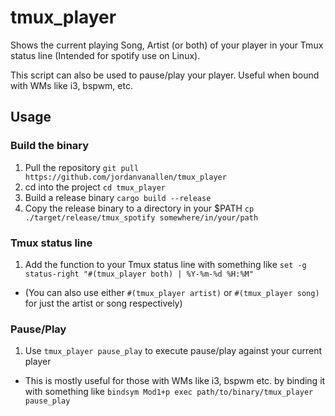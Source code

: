 # tmux_player
Shows the current playing Song, Artist (or both) of your player in your Tmux status line (Intended for spotify use on Linux).

This script can also be used to pause/play your player. Useful when bound with WMs like i3, bspwm, etc.

## Usage

### Build the binary

1. Pull the repository `git pull https://github.com/jordanvanallen/tmux_player`
1. cd into the project `cd tmux_player`
1. Build a release binary `cargo build --release`
1. Copy the release binary to a directory in your $PATH `cp ./target/release/tmux_spotify somewhere/in/your/path`

### Tmux status line
1. Add the function to your Tmux status line with something like `set -g status-right "#(tmux_player both) | %Y-%m-%d %H:%M"`
* (You can also use either `#(tmux_player artist)` or `#(tmux_player song)` for just the artist or song respectively)

### Pause/Play
1. Use `tmux_player pause_play` to execute pause/play against your current player
* This is mostly useful for those with WMs like i3, bspwm etc. by binding it with something like `bindsym Mod1+p exec path/to/binary/tmux_player pause_play`
